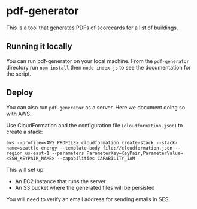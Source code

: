 # pdf-generator

This is a tool that generates PDFs of scorecards for a list of buildings.

## Running it locally

You can run pdf-generator on your local machine. From the `pdf-generator` directory run `npm install` then `node index.js` to see the documentation for the script.

## Deploy

You can also run `pdf-generator` as a server. Here we document doing so with AWS.

Use CloudFormation and the configuration file (`cloudformation.json`) to create  a stack:

```
aws --profile=<AWS_PROFILE> cloudformation create-stack --stack-name=seattle-energy --template-body file://cloudformation.json --region us-east-1 --parameters ParameterKey=KeyPair,ParameterValue=<SSH_KEYPAIR_NAME> --capabilities CAPABILITY_IAM
```

This will set up:

 * An EC2 instance that runs the server
 * An S3 bucket where the generated files will be persisted

You will need to verify an email address for sending emails in SES.
